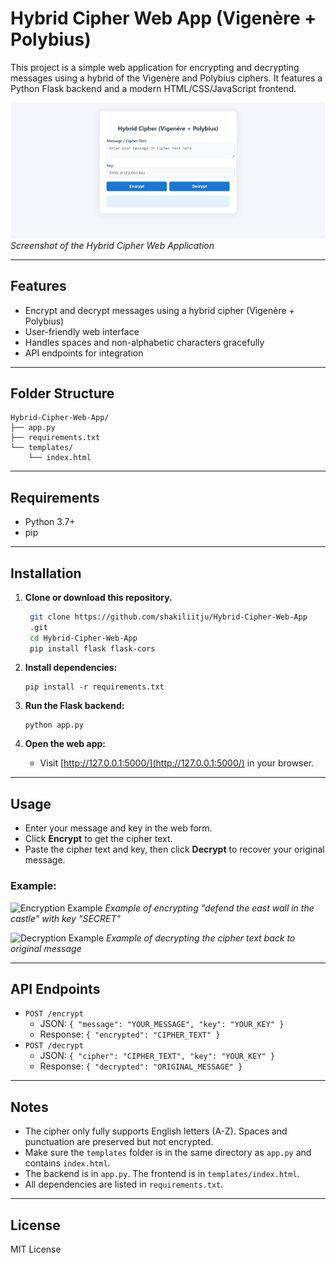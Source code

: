 # Hybrid Cipher Web App (Vigenère + Polybius)

This project is a simple web application for encrypting and decrypting messages using a hybrid of the Vigenère and Polybius ciphers. It features a Python Flask backend and a modern HTML/CSS/JavaScript frontend.

![App Screenshot](./images/1.png)
*Screenshot of the Hybrid Cipher Web Application*

---

## Features

- Encrypt and decrypt messages using a hybrid cipher (Vigenère + Polybius)
- User-friendly web interface
- Handles spaces and non-alphabetic characters gracefully
- API endpoints for integration

---

## Folder Structure

```
Hybrid-Cipher-Web-App/
├── app.py
├── requirements.txt
└── templates/
    └── index.html
```

---

## Requirements

- Python 3.7+
- pip

---

## Installation

1. **Clone or download this repository.**

   ```bash
    git clone https://github.com/shakiliitju/Hybrid-Cipher-Web-App
    .git
    cd Hybrid-Cipher-Web-App
    pip install flask flask-cors
    ```

3. **Install dependencies:**
    ```
    pip install -r requirements.txt
    ```

4. **Run the Flask backend:**
    ```
    python app.py
    ```

5. **Open the web app:**
    - Visit [http://127.0.0.1:5000/](http://127.0.0.1:5000/) in your browser.

---

## Usage

- Enter your message and key in the web form.
- Click **Encrypt** to get the cipher text.
- Paste the cipher text and key, then click **Decrypt** to recover your original message.

### Example:
![Encryption Example](./images/2.png)
*Example of encrypting "defend the east wall in the castle" with key "SECRET"*

![Decryption Example](./images/3.png)
*Example of decrypting the cipher text back to original message*

---

## API Endpoints

- `POST /encrypt`
    - JSON: `{ "message": "YOUR_MESSAGE", "key": "YOUR_KEY" }`
    - Response: `{ "encrypted": "CIPHER_TEXT" }`
- `POST /decrypt`
    - JSON: `{ "cipher": "CIPHER_TEXT", "key": "YOUR_KEY" }`
    - Response: `{ "decrypted": "ORIGINAL_MESSAGE" }`

---

## Notes

- The cipher only fully supports English letters (A-Z). Spaces and punctuation are preserved but not encrypted.
- Make sure the `templates` folder is in the same directory as `app.py` and contains `index.html`.
- The backend is in `app.py`. The frontend is in `templates/index.html`.
- All dependencies are listed in `requirements.txt`.

---

## License

MIT License
